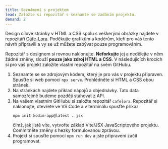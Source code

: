 ```yaml
---
title: Seznámení s projektem
lead: Založte si repozitář s seznamte se zadáním projektu.
demand: 2
---
```


Design cílové stránky v HTML a CSS spolu s veškerými obrázky najdete v repozitáři [Cafe-Lora](https://github.com/Czechitas-podklady-WEB/Cafe-Lora). Poděkujte grafikům a kodérům, kteří pro vás tento návrh připravili a vy se už můžete zabývat pouze programováním.

Repozitář s designem si rovnou naklonujte. **Neforkujte** jej a nedělejte v něm žádné změny, slouží **pouze jako zdroj HTML a CSS**. V následujících krocích si pro váš projekt založíte vlastní repozitář na svém GitHubu.

1. Seznamte se se zdrojovým kódem, který je pro vás v projektu připraven. Spusťte si web pomocí `npx serve`. Prohlédněte si HTML a CSS obou stránek.
1. Na stránkách najdete příklad nápojů a objednávky. Tato data samozřejmě budeme později stahovat z API.
1. Na vašem vlastním GitHubu si založte repozitář `cafelora`. Repozitář si naklonujte, otevřete ve VS Code a v termínálu spusťte příkaz
   ```
   npm init kodim-app@latest . jsx
   ```
   čímž, jak jistě víte, vytvořte základ Vite/JSX JavaScriptového projektu. Commitněte změny s hezky formulovanou zprávou.
1. Projekt si spusťte pomocí `npm run dev` a jste připraveni začít programovat.
